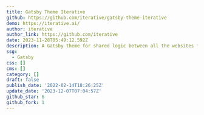 ```yaml
---
title: Gatsby Theme Iterative
github: https://github.com/iterative/gatsby-theme-iterative
demo: https://iterative.ai/
author: iterative
author_link: https://github.com/iterative
date: 2023-11-28T05:49:12.592Z
description: A Gatsby theme for shared logic between all the websites from iterative.ai
ssg:
  - Gatsby
css: []
cms: []
category: []
draft: false
publish_date: '2022-02-14T18:26:25Z'
update_date: '2023-12-07T07:04:57Z'
github_star: 6
github_fork: 1
---
```

